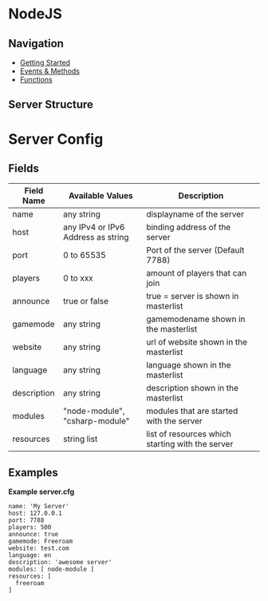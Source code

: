 # NodeJS #

## Navigation

* [Getting Started](docs/ServerAPI/nodejs/Getting_Started.md)
* [Events & Methods](docs/ServerAPI/nodejs/Events.md)
* [Functions](docs/ServerAPI/nodejs/Functions.md)



## Server Structure


# Server Config #

## Fields

| Field Name   | Available Values                    | Description                                      |
| ------------ | ----------------------------------- | ------------------------------------------------ |
| name  	   |  any string 			             | displayname of the server					    |
| host 		   |  any IPv4 or IPv6 Address as string | binding address of the server					|
| port 		   |  0 to 65535						 | Port of the server (Default 7788)                |
| players 	   |  0 to xxx							 | amount of players that can join					|
| announce 	   |  true or false						 | true = server is shown in masterlist		        |
| gamemode 	   |  any string						 | gamemodename shown in the masterlist             |
| website 	   |  any string                         | url of website shown in the masterlist           |
| language     |  any string						 | language shown in the masterlist	     	        |
| description  |  any string						 | description shown in the masterlist              |
| modules      |  "node-module", "csharp-module"     | modules that are started with the server         |
| resources    |  string list						 | list of resources which starting with the server   |



## Examples

**Example server.cfg**

```
name: 'My Server'
host: 127.0.0.1
port: 7788
players: 500
announce: true
gamemode: Freeroam
website: test.com
language: en
description: 'awesome server'
modules: [ node-module ]
resources: [
  freeroam
]
```
